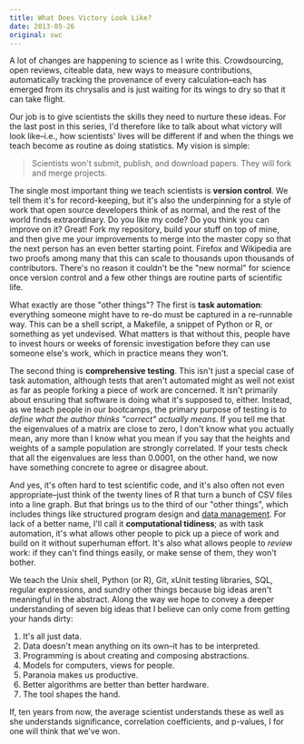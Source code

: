 ```yaml
---
title: What Does Victory Look Like?
date: 2013-05-26
original: swc
---
```

<p>
  A lot of changes are happening to science as I write this.
  Crowdsourcing,
  open reviews,
  citeable data,
  new ways to measure contributions,
  automatically tracking the provenance of every calculation–each
  has emerged from its chrysalis and is just waiting for its wings to dry
  so that it can take flight.
</p>
<p>
  Our job is to give scientists the skills they need to nurture these ideas.
  For the last post in this series,
  I'd therefore like to talk about what victory will look like–i.e.,
  how scientists' lives will be different
  if and when the things we teach become as routine as doing statistics.
  My vision is simple:
</p>
<blockquote>
  Scientists won't submit, publish, and download papers.
  They will fork and merge projects.
</blockquote>
<p>
  The single most important thing we teach scientists is <strong>version control</strong>.
  We tell them it's for record-keeping,
  but it's also the underpinning for a style of work that open source developers think of as normal,
  and the rest of the world finds extraordinary.
  Do you like my code?
  Do you think you can improve on it?
  Great!
  Fork my repository,
  build your stuff on top of mine,
  and then give me your improvements to merge into the master copy
  so that the next person has an even better starting point.
  Firefox and Wikipedia are two proofs among many
  that this can scale to thousands upon thousands of contributors.
  There's no reason it couldn't be the "new normal" for science
  once version control and a few other things are routine parts of scientific life.
</p>
<p>
  What exactly are those "other things"?
  The first is <strong>task automation</strong>:
  everything someone might have to re-do
  must be captured in a re-runnable way.
  This can be a shell script,
  a Makefile,
  a snippet of Python or R,
  or something as yet undevised.
  What matters is that without this,
  people have to invest hours or weeks of forensic investigation before they can use someone else's work,
  which in practice means they won't.
</p>
<p>
  The second thing is <strong>comprehensive testing</strong>.
  This isn't just a special case of task automation,
  although tests that aren't automated might as well not exist
  as far as people forking a piece of work are concerned.
  It isn't primarily about ensuring that software is doing what it's supposed to,
  either.
  Instead,
  as we teach people in our bootcamps,
  the primary purpose of testing is
  <em>to define what the author thinks "correct" actually means</em>.
  If you tell me that the eigenvalues of a matrix are close to zero,
  I don't know what you actually mean,
  any more than I know what you mean if you say that
  the heights and weights of a sample population are strongly correlated.
  If your tests check that all the eigenvalues are less than 0.0001,
  on the other hand,
  we now have something concrete to agree or disagree about.
</p>
<p>
  And yes,
  it's often hard to test scientific code,
  and it's also often not even appropriate–just think of
  the twenty lines of R that turn a bunch of CSV files into a line graph.
  But that brings us to the third of our "other things",
  which includes things like structured program design
  and <a href="http://www.ploscompbiol.org/article/info%3Adoi%2F10.1371%2Fjournal.pcbi.1000424">data management</a>.
  For lack of a better name,
  I'll call it <strong>computational tidiness</strong>;
  as with task automation,
  it's what allows other people to pick up a piece of work and build on it
  without superhuman effort.
  It's also what allows people to <em>review</em> work:
  if they can't find things easily,
  or make sense of them,
  they won't bother.
</p>
<p>
  We teach the Unix shell,
  Python (or R),
  Git,
  xUnit testing libraries,
  SQL,
  regular expressions,
  and sundry other things
  because big ideas aren't meaningful in the abstract.
  Along the way
  we hope to convey a deeper understanding of seven big ideas
  that I believe can only come from getting your hands dirty:
</p>
<ol>
  <li>It's all just data.</li>
  <li>Data doesn't mean anything on its own–it has to be interpreted.</li>
  <li>Programming is about creating and composing abstractions.</li>
  <li>Models for computers, views for people.</li>
  <li>Paranoia makes us productive.</li>
  <li>Better algorithms are better than better hardware.</li>
  <li>The tool shapes the hand.</li>
</ol>
<p>
  If,
  ten years from now,
  the average scientist understands these as well as she understands significance,
  correlation coefficients,
  and p-values,
  I for one will think that we've won.
</p>
